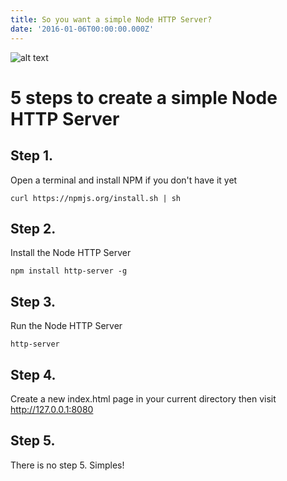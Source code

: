 ```yaml
---
title: So you want a simple Node HTTP Server?
date: '2016-01-06T00:00:00.000Z'
---
```


![alt text ](http://i.imgur.com/hquoVFO.jpg, "Node HTTP-Server Simples")

# 5 steps to create a simple Node HTTP Server

## Step 1.

Open a terminal and install NPM if you don't have it yet

```
curl https://npmjs.org/install.sh | sh
```


## Step 2.

Install the Node HTTP Server

```
npm install http-server -g
```


## Step 3.

Run the Node HTTP Server

```
http-server
```


## Step 4.

Create a new index.html page in your current directory then visit http://127.0.0.1:8080


## Step 5.

There is no step 5. Simples!
